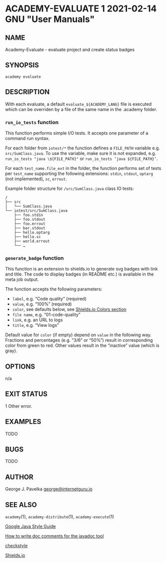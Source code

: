 # ACADEMY-EVALUATE 1 2021-02-14 GNU "User Manuals"

## NAME

Academy-Evaluate - evaluate project and create status badges

## SYNOPSIS

`academy evaluate`

## DESCRIPTION

With each evaluate, a default `evaluate_${ACADEMY_LANG}` file is executed which can be overriden by a file of the same name in the .academy folder.

### `run_io_tests` function

This function performs simple I/O tests. It accepts one parameter of a command run syntax.

For each folder from `iotest/*` the function defines a `FILE_PATH` variable e.g. `src/SumClass.java`. To use the variable, make sure it is not expanded, e.g. `run_io_tests "java \${FILE_PATH}"` or `run_io_tests ‘java ${FILE_PATH}’`.

For each `test_name.file_ext` in the folder, the function performs set of tests per `test_name` supporting the following extensions: `stdin`, `stdout`, `optarg` (not implemented), `sc`, `errout`.

Example folder structure for `/src/SumClass.java` class IO tests:
```
/
├── src
|   └── SumClass.java
└── iotest/src/SumClass.java
    ├── foo.stdin
    ├── foo.stdout
    ├── foo.errout
    ├── bar.stdout
    ├── hello.optarg
    ├── hello.sc
    ├── world.errout
    └── …
```

### `generate_badge` function

This function is an extension to shields.io to generate svg badges with link and title. The code to display badges (in README etc.) is available in the meta job output.

The function accepts the following parameters:
   - `label`, e.g. “Code quality” (required)
   - `value`, e.g. “100%” (required)
   - `color`, see defaults below, see [Shields.io Colors section](https://shields.io#colors)
   - `file name`, e.g. “01-code-quality”
   - `link`, e.g. an URL to logs
   - `title`, e.g. “View logs”

Default value for `color` (if empty) depend on `value` in the following way. Fractions and percentages (e.g. “3/6” or “50%”) result in corresponding color from green to red. Other values result in the “inactive” value (which is gray).

## OPTIONS

n/a

## EXIT STATUS

1      Other error.

## EXAMPLES

TODO

## BUGS

TODO

## AUTHOR

George J. Pavelka <george@internetguru.io>

## SEE ALSO

`academy`(1), `academy-distribute`(1), `academy-execute`(1)


[Google Java Style Guide](https://google.github.io/styleguide/javaguide.html)

[How to write doc comments for the javadoc tool](https://www.oracle.com/technical-resources/articles/java/javadoc-tool.html)

[checkstyle](https://checkstyle.sourceforge.io/)

[Shields.io](https://shields.io/)
